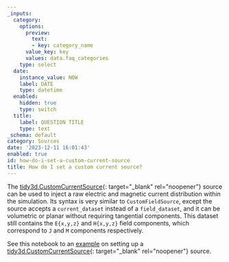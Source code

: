 ```yaml
---
_inputs:
  category:
    options:
      preview:
        text:
        - key: category_name
      value_key: key
      values: data.faq_categories
    type: select
  date:
    instance_value: NOW
    label: DATE
    type: datetime
  enabled:
    hidden: true
    type: switch
  title:
    label: QUESTION TITLE
    type: text
_schema: default
category: Sources
date: '2023-12-11 16:01:43'
enabled: true
id: how-do-i-set-a-custom-current-source
title: How do I set a custom current source?
---
```


The [tidy3d.CustomCurrentSource](https://docs.flexcompute.com/projects/tidy3d/en/latest/_autosummary/tidy3d.CustomCurrentSource.html){: target="_blank" rel="noopener"}&nbsp;source can be used to inject a raw electric and magnetic current distribution within the simulation. Its syntax is very similar to&nbsp;`CustomFieldSource`, except the source accepts a&nbsp;`current_dataset` instead of a&nbsp;`field_dataset`, and it can be volumetric or planar without requiring tangential components. This dataset still contains the `E{x,y,z}` and `H{x,y,z}` field components, which correspond to `J` and `M` components respectively.

See this notebook to an&nbsp;[example](https://www.flexcompute.com/tidy3d/examples/notebooks/CustomFieldSource/)&nbsp;on setting up a [tidy3d.CustomCurrentSource](https://docs.flexcompute.com/projects/tidy3d/en/latest/_autosummary/tidy3d.CustomCurrentSource.html){: target="_blank" rel="noopener"}&nbsp;source.